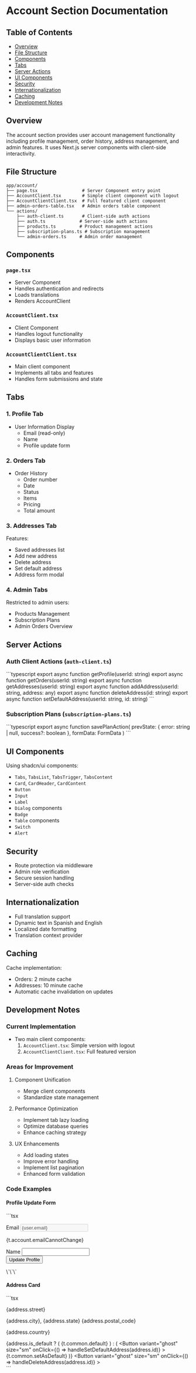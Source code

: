 # Account Section Documentation

## Table of Contents
- [Overview](#overview)
- [File Structure](#file-structure)
- [Components](#components)
- [Tabs](#tabs)
- [Server Actions](#server-actions)
- [UI Components](#ui-components)
- [Security](#security)
- [Internationalization](#internationalization)
- [Caching](#caching)
- [Development Notes](#development-notes)

## Overview

The account section provides user account management functionality including profile management, order history, address management, and admin features. It uses Next.js server components with client-side interactivity.

## File Structure

```
app/account/
├── page.tsx                 # Server Component entry point
├── AccountClient.tsx        # Simple client component with logout
├── AccountClientClient.tsx  # Full featured client component
├── admin-orders-table.tsx   # Admin orders table component
└── actions/
    ├── auth-client.ts       # Client-side auth actions
    ├── auth.ts             # Server-side auth actions
    ├── products.ts         # Product management actions
    ├── subscription-plans.ts # Subscription management
    └── admin-orders.ts     # Admin order management
```

## Components

### `page.tsx`
- Server Component
- Handles authentication and redirects
- Loads translations
- Renders AccountClient

### `AccountClient.tsx`
- Client Component
- Handles logout functionality
- Displays basic user information

### `AccountClientClient.tsx`
- Main client component
- Implements all tabs and features
- Handles form submissions and state

## Tabs

### 1. Profile Tab
- User Information Display
  - Email (read-only)
  - Name
  - Profile update form

### 2. Orders Tab
- Order History
  - Order number
  - Date
  - Status
  - Items
  - Pricing
  - Total amount

### 3. Addresses Tab
Features:
- Saved addresses list
- Add new address
- Delete address
- Set default address
- Address form modal

### 4. Admin Tabs
Restricted to admin users:
- Products Management
- Subscription Plans
- Admin Orders Overview

## Server Actions

### Auth Client Actions (`auth-client.ts`)
\`\`\`typescript
export async function getProfile(userId: string)
export async function getOrders(userId: string)
export async function getAddresses(userId: string)
export async function addAddress(userId: string, address: any)
export async function deleteAddress(id: string)
export async function setDefaultAddress(userId: string, id: string)
\`\`\`

### Subscription Plans (`subscription-plans.ts`)
\`\`\`typescript
export async function savePlanAction(
  prevState: { error: string | null, success?: boolean }, 
  formData: FormData
)
\`\`\`

## UI Components

Using shadcn/ui components:
- `Tabs`, `TabsList`, `TabsTrigger`, `TabsContent`
- `Card`, `CardHeader`, `CardContent`
- `Button`
- `Input`
- `Label`
- `Dialog` components
- `Badge`
- `Table` components
- `Switch`
- `Alert`

## Security

- Route protection via middleware
- Admin role verification
- Secure session handling
- Server-side auth checks

## Internationalization

- Full translation support
- Dynamic text in Spanish and English
- Localized date formatting
- Translation context provider

## Caching

Cache implementation:
- Orders: 2 minute cache
- Addresses: 10 minute cache
- Automatic cache invalidation on updates

## Development Notes

### Current Implementation
- Two main client components:
  1. `AccountClient.tsx`: Simple version with logout
  2. `AccountClientClient.tsx`: Full featured version

### Areas for Improvement
1. Component Unification
   - Merge client components
   - Standardize state management

2. Performance Optimization
   - Implement tab lazy loading
   - Optimize database queries
   - Enhance caching strategy

3. UX Enhancements
   - Add loading states
   - Improve error handling
   - Implement list pagination
   - Enhanced form validation

### Code Examples

#### Profile Update Form
\`\`\`tsx
<form action={handleUpdateProfile} className="space-y-4">
  <div className="space-y-2">
    <Label htmlFor="email">Email</Label>
    <Input id="email" value={user.email} disabled />
    <p className="text-sm text-muted-foreground">
      {t.account.emailCannotChange}
    </p>
  </div>
  <div className="space-y-2">
    <Label htmlFor="name">Name</Label>
    <Input id="name" name="name" defaultValue={profile?.name} />
  </div>
  <Button type="submit">Update Profile</Button>
</form>
\`\`\`

#### Address Card
\`\`\`tsx
<Card key={address.id}>
  <CardContent className="pt-6">
    <div className="flex justify-between items-start">
      <div className="space-y-1">
        <p className="font-medium">{address.street}</p>
        <p className="text-sm text-muted-foreground">
          {address.city}, {address.state} {address.postal_code}
        </p>
        <p className="text-sm text-muted-foreground">
          {address.country}
        </p>
      </div>
      <div className="flex gap-2">
        {address.is_default ? (
          <Badge variant="secondary">
            <Check className="w-4 h-4 mr-1" />
            {t.common.default}
          </Badge>
        ) : (
          <Button
            variant="ghost"
            size="sm"
            onClick={() => handleSetDefaultAddress(address.id)}
          >
            {t.common.setAsDefault}
          </Button>
        )}
        <Button
          variant="ghost"
          size="sm"
          onClick={() => handleDeleteAddress(address.id)}
        >
          <Trash className="w-4 h-4" />
        </Button>
      </div>
    </div>
  </CardContent>
</Card>
\`\`\` 